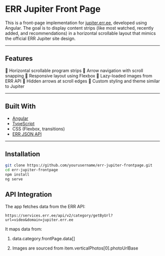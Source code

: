 # ERR Jupiter Front Page

This is a front-page implementation for [jupiter.err.ee](https://jupiter.err.ee), developed using Angular. The goal is to display content strips (like most watched, recently added, and recommendations) in a horizontal scrollable layout that mimics the official ERR Jupiter site design.

---

## Features

🔹 Horizontal scrollable program strips
🔹 Arrow navigation with scroll snapping
🔹 Responsive layout using Flexbox
🔹 Lazy-loaded images from ERR API
🔹 Hidden arrows at scroll edges
🔹 Custom styling and theme similar to Jupiter

---

##  Built With

- [Angular](https://angular.io/)
- [TypeScript](https://www.typescriptlang.org/)
- CSS (Flexbox, transitions)
- [ERR JSON API](https://services.err.ee/api/v2/category/getByUrl?url=video&domain=jupiter.err.ee)

---

## Installation

```bash
git clone https://github.com/yourusername/err-jupiter-frontpage.git
cd err-jupiter-frontpage
npm install
ng serve
```

## API Integration

The app fetches data from the ERR API:

```
https://services.err.ee/api/v2/category/getByUrl?url=video&domain=jupiter.err.ee
```

It maps data from:

  1) data.category.frontPage.data[]

  2) Images are sourced from item.verticalPhotos[0].photoUrlBase
